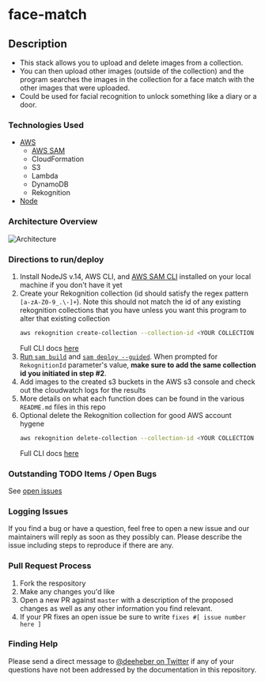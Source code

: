 # face-match

## Description
- This stack allows you to upload and delete images from a collection.
- You can then upload other images (outside of the collection) and the program searches the images in the collection for a face match with the other images that were uploaded.
- Could be used for facial recognition to unlock something like a diary or a door.

### Technologies Used
- [AWS](https://aws.amazon.com/)
  - [AWS SAM](https://aws.amazon.com/serverless/sam/)
  - CloudFormation
  - S3
  - Lambda
  - DynamoDB
  - Rekognition
- [Node](https://nodejs.org/en/)

### Architecture Overview
![Architecture](https://user-images.githubusercontent.com/12616554/142489428-4a4aa476-5dbf-41a1-96fe-b84fceabcf70.png)

### Directions to run/deploy
1. Install NodeJS v.14, AWS CLI, and [AWS SAM CLI](https://docs.aws.amazon.com/serverless-application-model/latest/developerguide/serverless-sam-cli-install.html) installed on your local machine if you don't have it yet
2. Create your Rekognition collection (id should satisfy the regex pattern `[a-zA-Z0-9_.\-]+`). Note this should not match the id of any existing rekognition collections that you have unless you want this program to alter that existing collection
    ```bash
    aws rekognition create-collection --collection-id <YOUR COLLECTION ID HERE>
    ```
    Full CLI docs [here](https://docs.aws.amazon.com/cli/latest/reference/rekognition/create-collection.html)
4. [Run `sam build`](https://docs.aws.amazon.com/serverless-application-model/latest/developerguide/sam-cli-command-reference-sam-build.html) and [`sam deploy --guided`](https://docs.aws.amazon.com/serverless-application-model/latest/developerguide/sam-cli-command-reference-sam-deploy.html). When prompted for `RekognitionId` parameter's value, **make sure to add the same collection id you initiated in step #2**.
5. Add images to the created s3 buckets in the AWS s3 console and check out the cloudwatch logs for the results
6. More details on what each function does can be found in the various `README.md` files in this repo
7. Optional delete the Rekognition collection for good AWS account hygene
    ```bash
    aws rekognition delete-collection --collection-id <YOUR COLLECTION ID HERE>
    ```
    Full CLI docs [here](https://docs.aws.amazon.com/cli/latest/reference/rekognition/delete-collection.html)

### Outstanding TODO Items / Open Bugs
See [open issues](https://github.com/deeheber/face-match/issues)

### Logging Issues
If you find a bug or have a question, feel free to open a new issue and our maintainers will reply as soon as they possibly can. Please describe the issue including steps to reproduce if there are any.

### Pull Request Process
1. Fork the respository
2. Make any changes you'd like
3. Open a new PR against `master` with a description of the proposed changes as well as any other information you find relevant.
4. If your PR fixes an open issue be sure to write `fixes #[ issue number here ]`

### Finding Help
Please send a direct message to [@deeheber on Twitter](https://twitter.com/deeheber) if any of your questions have not been addressed by the documentation in this repository.
